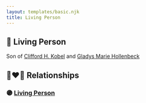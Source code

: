 ```yaml
---
layout: templates/basic.njk
title: Living Person
---
```

## 🔵 Living Person

Son of [Clifford H. Kobel](/people/2/28732388) and [Gladys Marie Hollenbeck](/people/5/52265274)

## 👩‍❤️‍👨 Relationships

### 🟣 [Living Person](/people/1/18150729)
